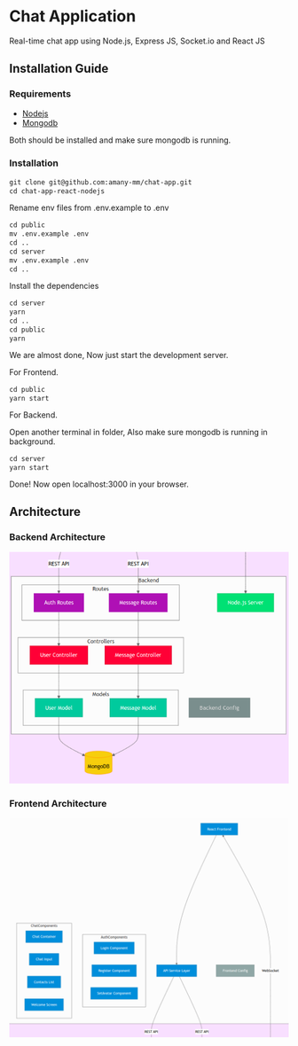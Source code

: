 # Chat Application

Real-time chat app using Node.js, Express JS, Socket.io and React JS

## Installation Guide

### Requirements

- [Nodejs](https://nodejs.org/en/download)
- [Mongodb](https://www.mongodb.com/docs/manual/administration/install-community/)

Both should be installed and make sure mongodb is running.

### Installation

```shell
git clone git@github.com:amany-mm/chat-app.git
cd chat-app-react-nodejs
```

Rename env files from .env.example to .env

```shell
cd public
mv .env.example .env
cd ..
cd server
mv .env.example .env
cd ..
```

Install the dependencies

```shell
cd server
yarn
cd ..
cd public
yarn
```

We are almost done, Now just start the development server.

For Frontend.

```shell
cd public
yarn start
```

For Backend.

Open another terminal in folder, Also make sure mongodb is running in background.

```shell
cd server
yarn start
```

Done! Now open localhost:3000 in your browser.

## Architecture

### Backend Architecture

![Backend Architecture](https://github.com/amany-mm/chat-app/blob/main/Backend%20Architecture.png)

### Frontend Architecture

![Frontend Architecture](https://github.com/amany-mm/chat-app/blob/main/Frontend%20Architecture.png)
